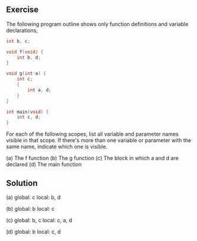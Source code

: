 ## Exercise 
The following program outline shows only function definitions and variable declarations, 

```c
int b, c;

void f(void) {
    int b, d;
}

void g(int a) {
    int c;
    {
        int a, d;
    }
}

int main(void) {
    int c, d;
}
```


For each of the following scopes, list all variable and parameter names visible in that scope. If there's more than one variable or parameter with the same name, indicate which one is visible.

(a) The f function
(b) The g function
(c) The block in which a and d are declared
(d) The main function

## Solution
(a)
global: c
local: b, d

(b)
global: b
local: c

(c)
global: b, c
local: c, a, d

(d)
global: b 
local: c, d
